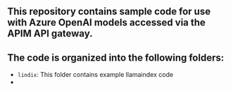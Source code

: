 ## This repository contains sample code for use with Azure OpenAI models accessed via the APIM API gateway.

## The code is organized into the following folders:

- `lindix`: This folder contains example llamaindex code
- 



